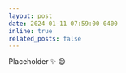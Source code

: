 ```yaml
---
layout: post
date: 2024-01-11 07:59:00-0400
inline: true
related_posts: false
---
```


Placeholder  :sparkles: :smile:
